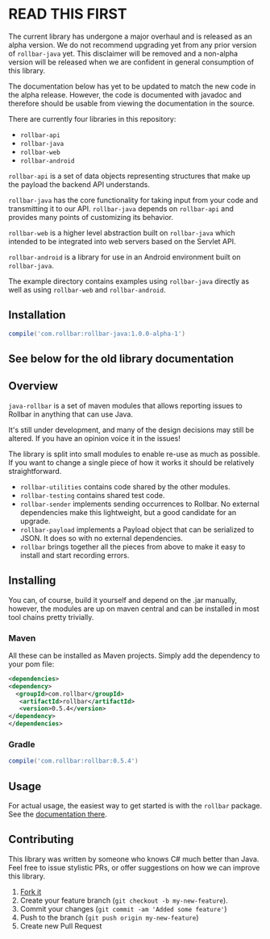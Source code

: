 # READ THIS FIRST

The current library has undergone a major overhaul and is released as an alpha version.
We do not recommend upgrading yet from any prior version of `rollbar-java` yet. This
disclaimer will be removed and a non-alpha version will be released when we are confident
in general consumption of this library.

The documentation below has yet to be updated to match the new code in the alpha release.
However, the code is documented with javadoc and therefore should be usable from viewing
the documentation in the source.

There are currently four libraries in this repository:

* `rollbar-api`
* `rollbar-java`
* `rollbar-web`
* `rollbar-android`

`rollbar-api` is a set of data objects representing structures that make up the payload
the backend API understands.

`rollbar-java` has the core functionality for taking input from your code and transmitting
it to our API. `rollbar-java` depends on `rollbar-api` and provides many points of
customizing its behavior.

`rollbar-web` is a higher level abstraction built on `rollbar-java` which intended to be
integrated into web servers based on the Servlet API.

`rollbar-android` is a library for use in an Android environment built on `rollbar-java`.

The example directory contains examples using `rollbar-java` directly as well as using
`rollbar-web` and `rollbar-android`.

## Installation

```groovy
compile('com.rollbar:rollbar-java:1.0.0-alpha-1')
```

## See below for the old library documentation

## Overview


`java-rollbar` is a set of maven modules that allows reporting issues to
Rollbar in anything that can use Java.

It's still under development, and many of the design decisions may still
be altered. If you have an opinion voice it in the issues!

The library is split into small modules to enable re-use as much as
possible. If you want to change a single piece of how it works it should
be relatively straightforward.

* `rollbar-utilities` contains code shared by the other modules.
* `rollbar-testing` contains shared test code.
* `rollbar-sender` implements sending occurrences to Rollbar. No external
dependencies make this lightweight, but a good candidate for an
upgrade.
* `rollbar-payload` implements a Payload object that can be serialized to
JSON. It does so with no external dependencies.
* `rollbar` brings together all the pieces from above to make it easy to
install and start recording errors.

## Installing

You can, of course, build it yourself and depend on the .jar manually,
however, the modules are up on maven central and can be installed in
most tool chains pretty trivially.

### Maven

All these can be installed as Maven projects. Simply add the
dependency to your pom file:

```xml
<dependencies>
<dependency>
  <groupId>com.rollbar</groupId>
   <artifactId>rollbar</artifactId>
   <version>0.5.4</version>
</dependency>
</dependencies>
```

### Gradle

```groovy
compile('com.rollbar:rollbar:0.5.4')
```

## Usage

For actual usage, the easiest way to get started is with the `rollbar`
package. See the [documentation there](https://github.com/rollbar/rollbar-java/tree/master/rollbar).

## Contributing

This library was written by someone who knows C# much better than Java. Feel free to issue stylistic PRs, or offer
suggestions on how we can improve this library.

1. [Fork it](https://github.com/rollbar/rollbar-java)
2. Create your feature branch (```git checkout -b my-new-feature```).
3. Commit your changes (```git commit -am 'Added some feature'```)
4. Push to the branch (```git push origin my-new-feature```)
5. Create new Pull Request
